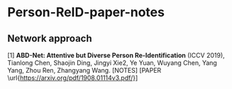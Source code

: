 # Person-ReID-paper-notes

## Network approach
[1] **ABD-Net: Attentive but Diverse Person Re-Identification** (ICCV 2019), Tianlong Chen, Shaojin Ding, Jingyi Xie2, Ye Yuan, Wuyang Chen, Yang Yang, Zhou Ren, Zhangyang Wang. [NOTES] [PAPER \url{https://arxiv.org/pdf/1908.01114v3.pdf/}]
